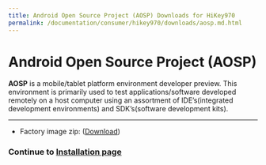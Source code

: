 ```yaml
---
title: Android Open Source Project (AOSP) Downloads for HiKey970
permalink: /documentation/consumer/hikey970/downloads/aosp.md.html
---
```

# Android Open Source Project (AOSP)

**AOSP** is a mobile/tablet platform environment developer preview. This environment is primarily used to test applications/software developed remotely on a host computer using an assortment of IDE’s(integrated development environments) and SDK’s(software development kits).

***

- Factory image zip: ([Download](http://hihope.org/resource/hikey970_android_8_images.rar))


### Continue to [Installation page](../installation/)
